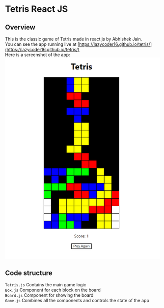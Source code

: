 # Tetris React JS

## Overview

This is the classic game of Tetris made in react js by Abhishek Jain.  
You can see the app running live at [https://lazycoder16.github.io/tetris/](https://lazycoder16.github.io/tetris/)  
Here is a screenshot of the app:  
![Alt text](assets/screenshot.png?raw=true "Screenshot")

## Code structure

`Tetris.js` Contains the main game logic  
`Box.js`  Component for each block on the board  
`Board.js` Component for showing the board  
`Game.js`  Combines all the components and controls the state of the app

